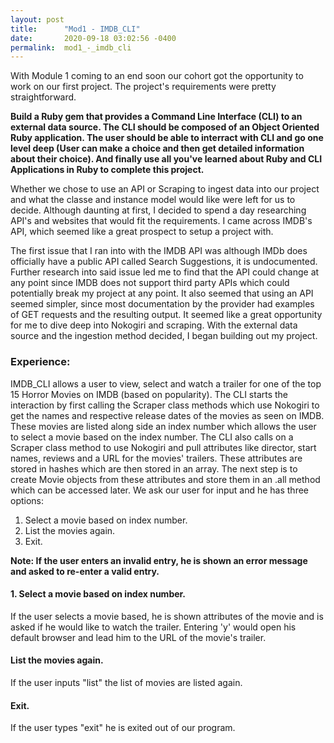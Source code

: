 ```yaml
---
layout: post
title:      "Mod1 - IMDB_CLI"
date:       2020-09-18 03:02:56 -0400
permalink:  mod1_-_imdb_cli
---
```



With Module 1 coming to an end soon our cohort got the opportunity to work on our first project. The project's requirements were pretty straightforward. 

**Build a Ruby gem that provides a Command Line Interface (CLI) to an external data source. The CLI should be composed of an Object Oriented Ruby application. The user should be able to interract with CLI and go one level deep (User can make a choice and then get detailed information about their choice). And finally use all you've learned about Ruby and CLI Applications in Ruby to complete this project.** 


Whether we chose to use an API or Scraping to ingest data into our project and what the classe and instance model would like were left for us to decide. Although daunting at first, I decided to spend a day researching API's and websites that would fit the requirements. I came across IMDB's API, which seemed like a great prospect to setup a project with. 

The first issue that I ran into with the IMDB API was although IMDb does officially have a public API called Search Suggestions, it is undocumented. Further research into said issue led me to find that the API could change at any point since IMDB does not support third party APIs which could potentially break my project at any point. It also seemed that using an API seemed simpler, since most documentation by the provider had examples of GET requests and the resulting output. It seemed like a great opportunity for me to dive deep into Nokogiri and scraping. With the external data source and the ingestion method decided, I began building out my project.

### Experience:

IMDB_CLI allows a user to view, select and watch a trailer for one of the top 15 Horror Movies on IMDB (based on popularity). The CLI starts the interaction by first calling the Scraper class methods which use Nokogiri to get the names and respective release dates of the movies as seen on IMDB. These movies are listed along side an index number which allows the user to select a movie based on the index number. The CLI also calls on a Scraper class method to use Nokogiri and pull attributes like director, start names, reviews and a URL for the movies' trailers. These attributes are stored in hashes which are then stored in an array. The next step is to create Movie objects from these attributes and store them in an .all method which can be accessed later. We ask our user for input and he has three options:
1. Select a movie based on index number.
2. List the movies again.
3. Exit.

**Note: If the user enters an invalid entry, he is shown an error message and asked to re-enter a valid entry.**

#### 1. Select a movie based on index number.

If the user selects a movie based, he is shown attributes of the movie and is asked if he would like to watch the trailer. Entering 'y' would open his default browser and lead him to the URL of the movie's trailer.

#### List the movies again.
If the user inputs "list" the list of movies are listed again.

#### Exit.
If the user types "exit" he is exited out of our program.


